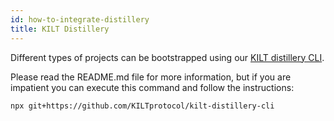 ```yaml
---
id: how-to-integrate-distillery
title: KILT Distillery
---
```


Different types of projects can be bootstrapped using our [KILT distillery CLI](https://github.com/KILTprotocol/kilt-distillery-cli).

Please read the README.md file for more information, but if you are impatient you can execute this command and follow the instructions:
    
```bash
npx git+https://github.com/KILTprotocol/kilt-distillery-cli
```

